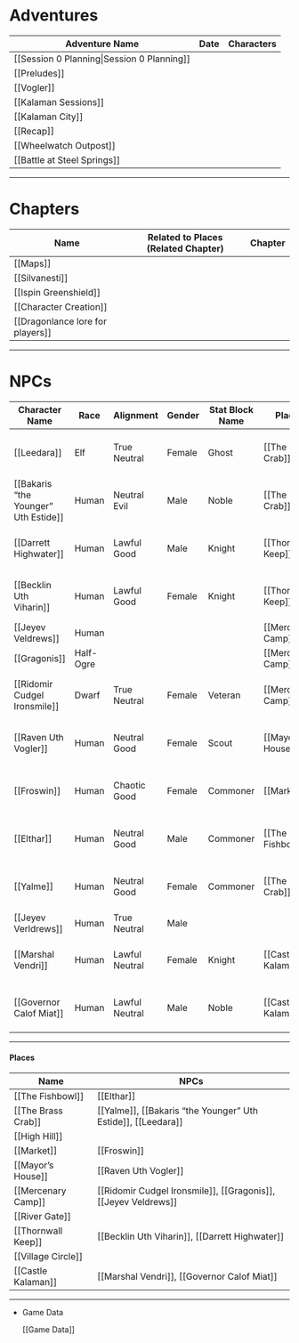 # Adventures

| Adventure Name                             | Date | Characters |
| ------------------------------------------ | ---- | ---------- |
| [[Session 0 Planning\|Session 0 Planning]] |      |            |
| [[Preludes]]                               |      |            |
| [[Vogler]]                                 |      |            |
| [[Kalaman Sessions]]                       |      |            |
| [[Kalaman City]]                           |      |            |
| [[Recap]]                                  |      |            |
| [[Wheelwatch Outpost]]                     |      |            |
| [[Battle at Steel Springs]]                |      |            |

---
# Chapters

|Name|Related to Places (Related Chapter)|Chapter|
|---|---|---|
|[[Maps]]|||
|[[Silvanesti]]|||
|[[Ispin Greenshield]]|||
|[[Character Creation]]|||
|[[Dragonlance lore for players]]|||

---
# NPCs

| Character Name                       | Race      | Alignment      | Gender | Stat Block Name | Places             | Stat Block                                                                                             | Place of Origin |
| ------------------------------------ | --------- | -------------- | ------ | --------------- | ------------------ | ------------------------------------------------------------------------------------------------------ | --------------- |
| [[Leedara]]                          | Elf       | True Neutral   | Female | Ghost           | [[The Brass Crab]] | [https://www.dndbeyond.com/monsters/16871-ghost](https://www.dndbeyond.com/monsters/16871-ghost)       | Solamnia        |
| [[Bakaris “the Younger” Uth Estide]] | Human     | Neutral Evil   | Male   | Noble           | [[The Brass Crab]] | [https://www.dndbeyond.com/monsters/16966-noble](https://www.dndbeyond.com/monsters/16966-noble)       | Estwilde        |
| [[Darrett Highwater]]                | Human     | Lawful Good    | Male   | Knight          | [[Thornwall Keep]] | [https://www.dndbeyond.com/monsters/16938-knight](https://www.dndbeyond.com/monsters/16938-knight)     | Solamnia        |
| [[Becklin Uth Viharin]]              | Human     | Lawful Good    | Female | Knight          | [[Thornwall Keep]] | [https://www.dndbeyond.com/monsters/16938-knight](https://www.dndbeyond.com/monsters/16938-knight)     | Solamnia        |
| [[Jeyev Veldrews]]                   | Human     |                |        |                 | [[Mercenary Camp]] |                                                                                                        |                 |
| [[Gragonis]]                         | Half-Ogre |                |        |                 | [[Mercenary Camp]] |                                                                                                        |                 |
| [[Ridomir Cudgel Ironsmile]]         | Dwarf     | True Neutral   | Female | Veteran         | [[Mercenary Camp]] | [https://www.dndbeyond.com/monsters/17045-veteran](https://www.dndbeyond.com/monsters/17045-veteran)   | Kayolin         |
| [[Raven Uth Vogler]]                 | Human     | Neutral Good   | Female | Scout           | [[Mayor’s House]]  | [https://www.dndbeyond.com/monsters/17007-scout](https://www.dndbeyond.com/monsters/17007-scout)       | Solamnia        |
| [[Froswin]]                          | Human     | Chaotic Good   | Female | Commoner        | [[Market]]         | [https://www.dndbeyond.com/monsters/16829-commoner](https://www.dndbeyond.com/monsters/16829-commoner) | Solamnia        |
| [[Elthar]]                           | Human     | Neutral Good   | Male   | Commoner        | [[The Fishbowl]]   | [https://www.dndbeyond.com/monsters/16829-commoner](https://www.dndbeyond.com/monsters/16829-commoner) | Solamnia        |
| [[Yalme]]                            | Human     | Neutral Good   | Female | Commoner        | [[The Brass Crab]] | [https://www.dndbeyond.com/monsters/16829-commoner](https://www.dndbeyond.com/monsters/16829-commoner) | Ergoth          |
| [[Jeyev Verldrews]]                  | Human     | True Neutral   | Male   |                 |                    |                                                                                                        |                 |
| [[Marshal Vendri]]                   | Human     | Lawful Neutral | Female | Knight          | [[Castle Kalaman]] | [https://www.dndbeyond.com/monsters/16938-knight](https://www.dndbeyond.com/monsters/16938-knight)     | Kalaman         |
| [[Governor Calof Miat]]              | Human     | Lawful Neutral | Male   | Noble           | [[Castle Kalaman]] | [https://www.dndbeyond.com/monsters/16966-noble](https://www.dndbeyond.com/monsters/16966-noble)       | Kalaman         |

  
  

---

#### Places

|Name|NPCs|
|---|---|
|[[The Fishbowl]]|[[Elthar]]|
|[[The Brass Crab]]|[[Yalme]], [[Bakaris “the Younger” Uth Estide]], [[Leedara]]|
|[[High Hill]]||
|[[Market]]|[[Froswin]]|
|[[Mayor’s House]]|[[Raven Uth Vogler]]|
|[[Mercenary Camp]]|[[Ridomir Cudgel Ironsmile]], [[Gragonis]], [[Jeyev Veldrews]]|
|[[River Gate]]||
|[[Thornwall Keep]]|[[Becklin Uth Viharin]], [[Darrett Highwater]]|
|[[Village Circle]]||
|[[Castle Kalaman]]|[[Marshal Vendri]], [[Governor Calof Miat]]|

---

- Game Data
    
    [[Game Data]]